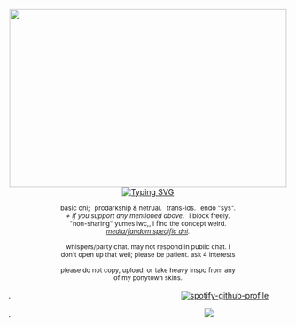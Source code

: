 <p align="center"> <img src="https://64.media.tumblr.com/a11b2899f3141275c63bff980a83c7c0/8cf0c84948d40482-7d/s2048x3072/f67760de03498a44d6ac2958cbaceb614fa3fa57.pnj" width="500" height="322"/> <br> <a href="https://git.io/typing-svg"><img src="https://readme-typing-svg.demolab.com?font=IM+Fell+DW+Pica&size=12&duration=1500&pause=1000&color=000094&center=true&vCenter=true&width=300&lines=you+keep+me+under+your+spell.;it's+like+i+waited+too+long.;but+all+the+scars+you+can+see%2C;they're+permanent%2C+i+am+not." alt="Typing SVG" /></a> </p>
<p align="center"> <sub> basic dni;⠀prodarkship & netrual.⠀trans-ids.⠀endo "sys". <br> <i>+ if you support any mentioned above</i>.⠀i block freely. <br> "non-sharing" yumes iwc,, i find the concept weird. <br> <i><a href="https://rentry.co/goregvt">media/fandom specific dni</a>.</i> </sub> </p>
<p align="center"> <sub> whispers/party chat. may not respond in public chat. i <br> don't open up that well; please be patient. ask 4 interests </sub> </p>
<p align="center"> <sub> please do not copy, upload, or take heavy inspo from any <br> of my ponytown skins. </sub> </p>

.　　　　　　　　　　　　　　　　　　　　　　[![spotify-github-profile](https://spotify-github-profile.kittinanx.com/api/view?uid=31vynno5s7xnza4np5b5f6dbgiga&cover_image=false&theme=natemoo-re&show_offline=false&background_color=121212&interchange=false&bar_color=000094&bar_color_cover=false)](https://spotify-github-profile.kittinanx.com/api/view?uid=31vynno5s7xnza4np5b5f6dbgiga&redirect=true)

.　　　　　　　　　　　　　　　　　　　　　　　　　![](https://komarev.com/ghpvc/?username=zompyre&color=000094&label=Earthrealm+Champions&style=plastic)

